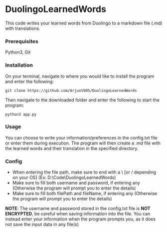 # DuolingoLearnedWords

This code writes your learned words from Duolingo to a markdown file (.md) with translations. 

### Prerequisites

Python3, Git

### Installation

On your terminal, navigate to where you would like to install the program and enter the following:
```
git clone https://github.com/ArjunV905/DuolingoLearnedWords
```

Then navigate to the downloaded folder and enter the following to start the program:
```
python3 app.py
```

### Usage

You can choose to write your information/preferences in the config.txt file or enter them during execution.
The program will then create a .md file with the learned words and their translation in the specified directory. 

### Config

- When entering the file path, make sure to end with a \ [or / depending on your OS] (Ex: D:\Code\DuolingoLearnedWords\)
- Make sure to fill both username and password, if entering any (Otherwise the program will prompt you to enter the details)
- Make sure to fill both filePath and fileName, if entering any (Otherwise the program will prompt you to enter the details)

**NOTE**: The username and password stored in the config.txt file is **NOT ENCRYPTED**, be careful when saving information into the file.
            You can instead enter your information when the program prompts you, as it does not save the input data in any file(s)
